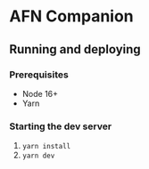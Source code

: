 # AFN Companion

## Running and deploying

### Prerequisites

- Node 16+
- Yarn


### Starting the dev server

1. `yarn install`
2. `yarn dev`

